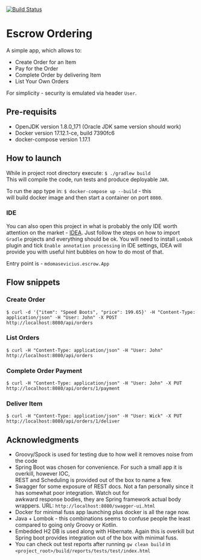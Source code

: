 [![Build Status](https://travis-ci.org/mdomasevicius/escrow-orders.svg?branch=master)](https://travis-ci.org/mdomasevicius/escrow-orders)

# Escrow Ordering

A simple app, which allows to:

* Create Order for an Item
* Pay for the Order
* Complete Order by delivering Item
* List Your Own Orders

For simplicity - security is emulated via header `User`.

## Pre-requisits

* OpenJDK version 1.8.0_171 (Oracle JDK same version should work)
* Docker version 17.12.1-ce, build 7390fc6
* docker-compose version 1.17.1

## How to launch

While in project root directory execute: `$ ./gradlew build`  
This will compile the code, run tests and produce deployable `JAR`.

To run the app type in: `$ docker-compose up --build` - this   
will build docker image and then start a container on port `8080`.

### IDE

You can also open this project in what is probably the only IDE worth attention on the market - [IDEA](https://www.jetbrains.com/idea/).
Just follow the steps on how to import `Gradle` projects and everything should be ok.
You will need to install `Lombok` plugin and tick `Enable annotation processing` in IDE settings,
IDEA will provide you with useful hint bubbles on how to do most of that.

Entry point is - `mdomasevicius.escrow.App`

## Flow snippets

### Create Order

`$ curl -d '{"item": "Speed Boots", "price": 199.65}' -H "Content-Type: application/json" -H "User: John" -X POST http://localhost:8080/api/orders`

### List Orders

`$ curl -H "Content-Type: application/json" -H "User: John" http://localhost:8080/api/orders`

### Complete Order Payment

`$ curl -H "Content-Type: application/json" -H "User: John" -X PUT http://localhost:8080/api/orders/1/payment`

### Deliver Item
`$ curl -H "Content-Type: application/json" -H "User: Wick" -X PUT http://localhost:8080/api/orders/1/deliver`

## Acknowledgments

* Groovy/Spock is used for testing due to how well it removes noise from the code
* Spring Boot was chosen for convenience. For such a small app it is overkill, however IOC,  
REST and Scheduling is provided out of the box to name a few. 
* Swagger for some exposure of REST docs. Not a fan personally since it has somewhat poor integration. Watch out for  
awkward response bodies, they are Spring framework actual body wrappers. URL: `http://localhost:8080/swagger-ui.html`
* Docker for minimal fuss app launching plus docker is all the rage now.
* Java + Lombok - this combinations seems to confuse people the least compared to going only Groovy or Kotlin.
* Embedded H2 DB is used along with Hibernate. Again this is overkill but Spring boot provides integration
out of the box with minimal fuss.
* You can check out test reports after running `gw clean build` in `<project_root>/build/reports/tests/test/index.html`
